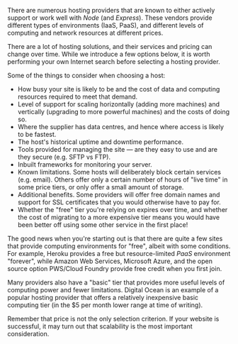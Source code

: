 There are numerous hosting providers that are known to either actively support or work well with _Node_ (and _Express_). These vendors provide different types of environments (IaaS, PaaS), and different levels of computing and network resources at different prices.

There are a lot of hosting solutions, and their services and pricing can change over time. While we introduce a few options below, it is worth performing your own Internet search before selecting a hosting provider.

Some of the things to consider when choosing a host:

* How busy your site is likely to be and the cost of data and computing resources required to meet that demand.
* Level of support for scaling horizontally (adding more machines) and vertically (upgrading to more powerful machines) and the costs of doing so.
* Where the supplier has data centres, and hence where access is likely to be fastest.
* The host's historical uptime and downtime performance.
* Tools provided for managing the site — are they easy to use and are they secure (e.g. SFTP vs FTP).
* Inbuilt frameworks for monitoring your server.
* Known limitations. Some hosts will deliberately block certain services (e.g. email). Others offer only a certain number of hours of "live time" in some price tiers, or only offer a small amount of storage.
* Additional benefits. Some providers will offer free domain names and support for SSL certificates that you would otherwise have to pay for.
* Whether the "free" tier you're relying on expires over time, and whether the cost of migrating to a more expensive tier means you would have been better off using some other service in the first place!

The good news when you're starting out is that there are quite a few sites that provide computing environments for "free", albeit with some conditions. For example, Heroku provides a free but resource-limited _PaaS_ environment "forever", while Amazon Web Services, Microsoft Azure, and the open source option PWS/Cloud Foundry provide free credit when you first join.

Many providers also have a "basic" tier that provides more useful levels of computing power and fewer limitations. Digital Ocean is an example of a popular hosting provider that offers a relatively inexpensive basic computing tier (in the $5 per month lower range at time of writing).

Remember that price is not the only selection criterion. If your website is successful, it may turn out that scalability is the most important consideration.

